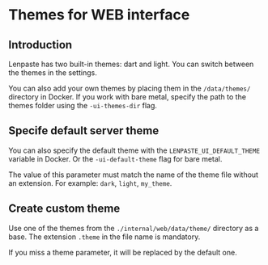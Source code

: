 # Themes for WEB interface
## Introduction
Lenpaste has two built-in themes: dart and light.
You can switch between the themes in the settings.

You can also add your own themes by placing them in the `/data/themes/` directory in Docker.
If you work with bare metal, specify the path to the themes folder using the `-ui-themes-dir` flag.



## Specife default server theme
You can also specify the default theme with the `LENPASTE_UI_DEFAULT_THEME` variable in Docker.
Or the `-ui-default-theme` flag for bare metal.

The value of this parameter must match the name of the theme file without an extension.
For example: `dark`, `light`, `my_theme`.



## Create custom theme
Use one of the themes from the `./internal/web/data/theme/` directory as a base.
The extension `.theme` in the file name is mandatory.

If you miss a theme parameter, it will be replaced by the default one.
